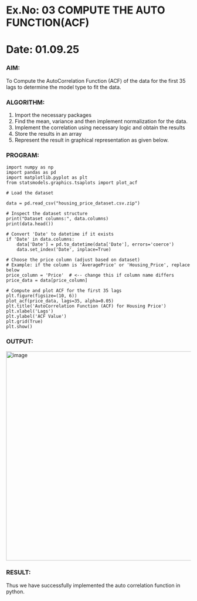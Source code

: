 # Ex.No: 03   COMPUTE THE AUTO FUNCTION(ACF)
# Date: 01.09.25

### AIM:
To Compute the AutoCorrelation Function (ACF) of the data for the first 35 lags to determine the model
type to fit the data.
### ALGORITHM:
1. Import the necessary packages
2. Find the mean, variance and then implement normalization for the data.
3. Implement the correlation using necessary logic and obtain the results
4. Store the results in an array
5. Represent the result in graphical representation as given below.
### PROGRAM:
~~~
import numpy as np
import pandas as pd
import matplotlib.pyplot as plt
from statsmodels.graphics.tsaplots import plot_acf

# Load the dataset

data = pd.read_csv("housing_price_dataset.csv.zip")

# Inspect the dataset structure
print("Dataset columns:", data.columns)
print(data.head())

# Convert 'Date' to datetime if it exists
if 'Date' in data.columns:
    data['Date'] = pd.to_datetime(data['Date'], errors='coerce')
    data.set_index('Date', inplace=True)

# Choose the price column (adjust based on dataset)
# Example: if the column is 'AveragePrice' or 'Housing_Price', replace below
price_column = 'Price'  # <-- change this if column name differs
price_data = data[price_column]

# Compute and plot ACF for the first 35 lags
plt.figure(figsize=(10, 6))
plot_acf(price_data, lags=35, alpha=0.05)
plt.title('AutoCorrelation Function (ACF) for Housing Price')
plt.xlabel('Lags')
plt.ylabel('ACF Value')
plt.grid(True)
plt.show()
~~~
### OUTPUT:
<img width="865" height="570" alt="image" src="https://github.com/user-attachments/assets/641a8d6d-4d2c-43a7-b59d-13a371be40e7" />

### RESULT:
Thus we have successfully implemented the auto correlation function in python.
